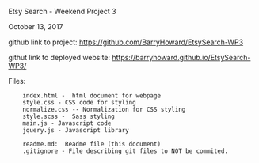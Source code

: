Etsy Search - Weekend Project 3

October 13, 2017

github link to project: https://github.com/BarryHoward/EtsySearch-WP3

githut link to deployed website:  https://barryhoward.github.io/EtsySearch-WP3/


Files:

		index.html -  html document for webpage
		style.css - CSS code for styling
		normalize.css -- Normalization for CSS styling
		style.scss -  Sass styling
		main.js - Javascript code
		jquery.js - Javascript library

		readme.md:  Readme file (this document)
		.gitignore - File describing git files to NOT be commited.
